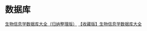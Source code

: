 # 数据库

[生物信息学数据库大全（归纳整理版）](https://zhuanlan.zhihu.com/p/303247762)
[【收藏版】生物信息学数据库大全](https://zhuanlan.zhihu.com/p/338960088)
